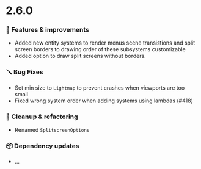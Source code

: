 # 2.6.0

### 🚀 Features & improvements

- Added new entity systems to render menus scene transistions and split screen borders to drawing order of these subsystems customizable
- Added option to draw split screens without borders.

### 🪛 Bug Fixes

- Set min size to `Lightmap` to prevent crashes when viewports are too small
- Fixed wrong system order when adding systems using lambdas (#418)

### 🧽 Cleanup & refactoring

- Renamed `SplitscreenOptions`

### 📦 Dependency updates

- ...